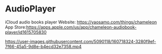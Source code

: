 # AudioPlayer
iCloud audio books player
Website: https://yaosamo.com/things/chameleon
App Store:https://apps.apple.com/us/app/chameleon-audiobook-player/id1615705830

https://user-images.githubusercontent.com/5090118/160718324-3280f9ef-7f66-45a5-9d8e-b4ecd32e7358.mp4

